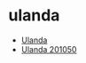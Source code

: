 # ulanda

 * [Ulanda](../../index/u/ulanda-201050.json)
 * [Ulanda 201050](../../index/u/ulanda-201050.json)
